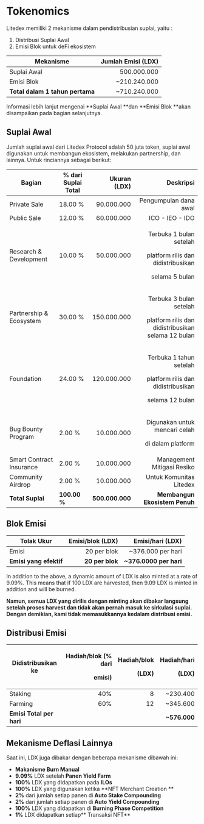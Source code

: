# Tokenomics



Litedex memiliki 2 mekanisme dalam pendistribusian suplai, yaitu :

1. Distribusi Suplai Awal
2. Emisi Blok untuk deFi ekosistem

| **Mekanisme**                   | **Jumlah Emisi (LDX)** |
| ------------------------------- | ---------------------: |
| Suplai Awal                     |            500.000.000 |
| Emisi Blok                      |          \~210.240.000 |
| **Total dalam 1 tahun pertama** |          \~710.240.000 |

Informasi lebih lanjut mengenai **Suplai Awal **dan **Emisi Blok **akan disampaikan pada bagian selanjutnya.

## Suplai Awal

Jumlah suplai awal dari Litedex Protocol adalah 50 juta token, suplai awal digunakan untuk membangun ekosistem, melakukan partnership, dan lainnya. Untuk rinciannya sebagai berikut:&#x20;

| **Bagian**               | % dari Suplai Total |    Ukuran (LDX) |                                                                                        Deskripsi |
| ------------------------ | ------------------- | --------------: | -----------------------------------------------------------------------------------------------: |
| Private Sale             | 18.00 %             |      90.000.000 |                                                                            Pengumpulan dana awal |
| Public Sale              | 12.00 %             |      60.000.000 |                                                                                  ICO - IEO - IDO |
| Research & Development   | 10.00 %             |      50.000.000 | <p>Terbuka 1 bulan setelah </p><p>platform rilis dan didistribusikan </p><p>selama 5 bulan  </p> |
| Partnership & Ecosystem  | 30.00 %             |     150.000.000 |       <p>Terbuka 3 bulan setelah </p><p>platform rilis dan didistribusikan  selama 12 bulan </p> |
| Foundation               | 24.00 %             |     120.000.000 |  <p>Terbuka 1 tahun setelah </p><p>platform rilis dan didistribusikan </p><p>selama 12 bulan</p> |
| Bug Bounty Program       | 2.00 %              |      10.000.000 |                                    <p>Digunakan untuk mencari celah </p><p>di dalam platform</p> |
| Smart Contract Insurance | 2.00 %              |      10.000.000 |                                                                       Management Mitigasi Resiko |
| Community Airdrop        | 2.00 %              |      10.000.000 |                                                                         Untuk Komunitas Litedex  |
| **Total Suplai**         | **100.00 %**        | **500.000.000** |                                                                    **Membangun Ekosistem Penuh** |

## Blok Emisi

| **Tolak Ukur**         | **Emisi/blok (LDX)** |    **Emisi/hari (LDX)** |
| ---------------------- | -------------------: | ----------------------: |
| Emisi                  |          20 per blok |      \~376.000 per hari |
| **Emisi yang efektif** |      **20 per blok** | **\~376.0000 per hari** |

In addition to the above, a dynamic amount of LDX is also minted at a rate of 9.09%. This means that if 100 LDX are harvested, then 9.09 LDX is minted in addition and will be burned.

**Namun, semua LDX yang dirilis dengan minting akan dibakar langsung setelah proses harvest dan tidak akan pernah masuk ke sirkulasi suplai. Dengan demikian, kami tidak memasukkannya kedalam distribusi emisi.**

## Distribusi Emisi

| **Didistribusikan ke**   | <p><strong>Hadiah/blok (% dari </strong></p><p><strong>emisi)</strong></p> | <p><strong>Hadiah/blok </strong></p><p><strong>(LDX)</strong></p> | <p><strong>Hadiah/hari </strong></p><p><strong>(LDX)</strong></p> |
| ------------------------ | -------------------------------------------------------------------------: | ----------------------------------------------------------------: | ----------------------------------------------------------------: |
| Staking                  |                                                                        40% |                                                                 8 |                                                         \~230.400 |
| Farming                  |                                                                        60% |                                                                12 |                                                         \~345.600 |
| **Emisi Total per hari** |                                                                            |                                                                   |                                                     **\~576.000** |

## **Mekanisme Deflasi Lainnya** <a href="other-deflationary-mechanics" id="other-deflationary-mechanics"></a>

Saat ini, LDX juga dibakar dengan beberapa mekanisme dibawah ini:

* **Makanisme Burn Manual**
* **9.09%** LDX setelah **Panen Yield Farm**
* **100%** LDX yang didapatkan pada **ILOs**
* **100%** LDX yang digunakan ketika **NFT Merchant Creation **
* **2%** dari jumlah setiap panen di **Auto Stake Compounding**
* **2%** dari jumlah setiap panen di **Auto Yield Compounding**
* **100%** LDX yang didapatkan di **Burning Phase Competition**
* **1%** LDX didapatkan setiap** Transaksi NFT**&#x20;
